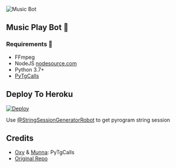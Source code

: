 ![Music Bot](https://telegra.ph/file/b50ee7f8af4a3b35213d0.jpg)
<h2 align="centre">Music Play Bot 🎵</h2>

<h3>Requirements 📝</h3>

- FFmpeg
- NodeJS [nodesource.com](https://nodesource.com/)
- Python 3.7+
- [PyTgCalls](https://github.com/pytgcalls/pytgcalls)

## Deploy To Heroku</h4>

[![Deploy](https://www.herokucdn.com/deploy/button.svg)](https://heroku.com/deploy?template=https://github.com/OxyNotOp/music)

Use [@StringSessionGeneratorRobot](https://t.me/StringSessionGeneratorRobot) to get pyrogram string session

## Credits

- [Oxy](https://github.com/OxyNotOp) & [Munna](https://github.com/xxMUNNAxx): PyTgCalls
- [Original Repo](https://github.com/OxyNotOp/music)
